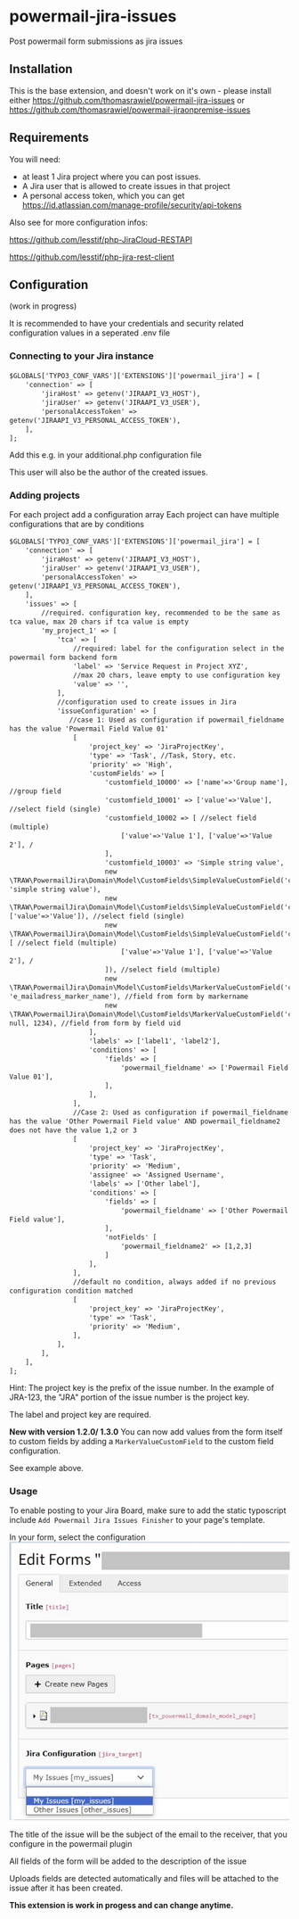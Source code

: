 # powermail-jira-issues
Post powermail form submissions as jira issues

## Installation
This is the base extension, and doesn't work on it's own - please install either https://github.com/thomasrawiel/powermail-jira-issues or https://github.com/thomasrawiel/powermail-jiraonpremise-issues

## Requirements

You will need:
- at least 1 Jira project where you can post issues.
- A Jira user that is allowed to create issues in that project
- A personal access token, which you can get https://id.atlassian.com/manage-profile/security/api-tokens

Also see for more configuration infos:

https://github.com/lesstif/php-JiraCloud-RESTAPI

https://github.com/lesstif/php-jira-rest-client


## Configuration
(work in progress)

It is recommended to have your credentials and security related configuration values in a seperated .env file
### Connecting to your Jira instance

```
$GLOBALS['TYPO3_CONF_VARS']['EXTENSIONS']['powermail_jira'] = [
    'connection' => [
        'jiraHost' => getenv('JIRAAPI_V3_HOST'),
        'jiraUser' => getenv('JIRAAPI_V3_USER'),
        'personalAccessToken' => getenv('JIRAAPI_V3_PERSONAL_ACCESS_TOKEN'),
    ],
];
```
Add this e.g. in your additional.php configuration file

This user will also be the author of the created issues.

### Adding projects

For each project add a configuration array
Each project can have multiple configurations that are by conditions

```
$GLOBALS['TYPO3_CONF_VARS']['EXTENSIONS']['powermail_jira'] = [
    'connection' => [
        'jiraHost' => getenv('JIRAAPI_V3_HOST'),
        'jiraUser' => getenv('JIRAAPI_V3_USER'),
        'personalAccessToken' => getenv('JIRAAPI_V3_PERSONAL_ACCESS_TOKEN'),
    ],
    'issues' => [
        //required. configuration key, recommended to be the same as tca value, max 20 chars if tca value is empty
        'my_project_1' => [
            'tca' => [
                //required: label for the configuration select in the powermail form backend form
                'label' => 'Service Request in Project XYZ',
                //max 20 chars, leave empty to use configuration key
                'value' => '',
            ],
            //configuration used to create issues in Jira
            'issueConfiguration' => [
               //case 1: Used as configuration if powermail_fieldname has the value 'Powermail Field Value 01'
                [
                    'project_key' => 'JiraProjectKey',
                    'type' => 'Task', //Task, Story, etc.
                    'priority' => 'High',
                    'customFields' => [
                        'customfield_10000' => ['name'=>'Group name'], //group field
                        'customfield_10001' => ['value'=>'Value'], //select field (single)
                        'customfield_10002 => [ //select field (multiple)
                            ['value'=>'Value 1'], ['value'=>'Value 2'], /
                        ],
                        'customfield_10003' => 'Simple string value',
                        new \TRAW\PowermailJira\Domain\Model\CustomFields\SimpleValueCustomField('customfield_10004', 'simple string value'),
                        new \TRAW\PowermailJira\Domain\Model\CustomFields\SimpleValueCustomField('customfield_10005', ['value'=>'Value']), //select field (single)
                        new \TRAW\PowermailJira\Domain\Model\CustomFields\SimpleValueCustomField('customfield_10006', [ //select field (multiple)
                            ['value'=>'Value 1'], ['value'=>'Value 2'], /
                        ]), //select field (multiple)
                        new \TRAW\PowermailJira\Domain\Model\CustomFields\MarkerValueCustomField('customfield_10007', 'e_mailadress_marker_name'), //field from form by markername
                        new \TRAW\PowermailJira\Domain\Model\CustomFields\MarkerValueCustomField('customfield_10008', null, 1234), //field from form by field uid
                    ],
                    'labels' => ['label1', 'label2'],
                    'conditions' => [
                        'fields' => [
                            'powermail_fieldname' => ['Powermail Field Value 01'],
                        ],
                    ],
                ],
                //Case 2: Used as configuration if powermail_fieldname has the value 'Other Powermail Field value' AND powermail_fieldname2 does not have the value 1,2 or 3
                [
                    'project_key' => 'JiraProjectKey',
                    'type' => 'Task',
                    'priority' => 'Medium',
                    'assignee' => 'Assigned Username',
                    'labels' => ['Other label'],
                    'conditions' => [
                        'fields' => [
                            'powermail_fieldname' => ['Other Powermail Field value'],
                        ],
                        'notFields' [
                            'powermail_fieldname2' => [1,2,3]
                        ]
                    ],
                ],
                //default no condition, always added if no previous configuration condition matched
                [
                    'project_key' => 'JiraProjectKey',
                    'type' => 'Task',
                    'priority' => 'Medium',
                ],
            ],
        ],
    ],
];
```
Hint: The project key is the prefix of the issue number.  In the example of JRA-123, the "JRA" portion of the issue number is the project key.

The label and project key are required.


**New with version 1.2.0/ 1.3.0**
You can now add values from the form itself to custom fields by adding a `MarkerValueCustomField` to the custom field configuration.

See example above.




### Usage

To enable posting to your Jira Board, make sure to add the static typoscript include `Add Powermail Jira Issues Finisher` to your page's template.

In your form, select the configuration
![Screenshot of the resulting selection in the powermail form](Documentation%2FImages%2FForm.jpg)


The title of the issue will be the subject of the email to the receiver, that you configure in the powermail plugin

All fields of the form will be added to the description of the issue

Uploads fields are detected automatically and files will be attached to the issue after it has been created.



**This extension is work in progess and can change anytime.**
